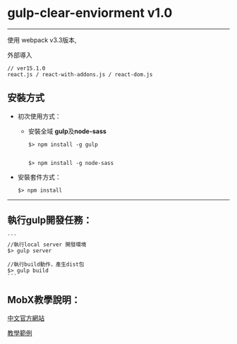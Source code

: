 # gulp-clear-enviorment v1.0

---

使用 webpack v3.3版本,

外部導入

```
// ver15.1.0
react.js / react-with-addons.js / react-dom.js
```

## 安裝方式

- 初次使用方式：

    * 安裝全域 **gulp**及**node-sass**

        ```
        $> npm install -g gulp


        $> npm install -g node-sass

        ```

- 安裝套件方式：

    ```
    $> npm install
    ```

---

## 執行gulp開發任務：

    ```
    //執行local server 開發環境
    $> gulp server

    //執行build動作，產生dist包
    $> gulp build
    ```

## MobX教學說明：

[中文官方網站](http://cn.mobx.js.org/)

[教學範例](http://hao.jser.com/archive/13670/)